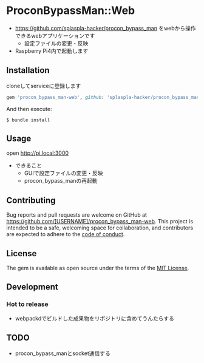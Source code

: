 # ProconBypassMan::Web
*  https://github.com/splaspla-hacker/procon_bypass_man をwebから操作できるwebアプリケーションです
    * 設定ファイルの変更・反映
* Raspberry Pi4内で起動します

## Installation
cloneしてserviceに登録します

```ruby
gem 'procon_bypass_man-web', github: 'splaspla-hacker/procon_bypass_man-web'
```

And then execute:

    $ bundle install

## Usage
open http://pi.local:3000

* できること
  * GUIで設定ファイルの変更・反映
  * procon_bypass_manの再起動

## Contributing

Bug reports and pull requests are welcome on GitHub at https://github.com/[USERNAME]/procon_bypass_man-web. This project is intended to be a safe, welcoming space for collaboration, and contributors are expected to adhere to the [code of conduct](https://github.com/[USERNAME]/procon_bypass_man-web/blob/master/CODE_OF_CONDUCT.md).

## License

The gem is available as open source under the terms of the [MIT License](https://opensource.org/licenses/MIT).

## Development
### Hot to release
* webpackdでビルドした成果物をリポジトリに含めてうんたらする

## TODO
* procon_bypass_manとsocket通信する
